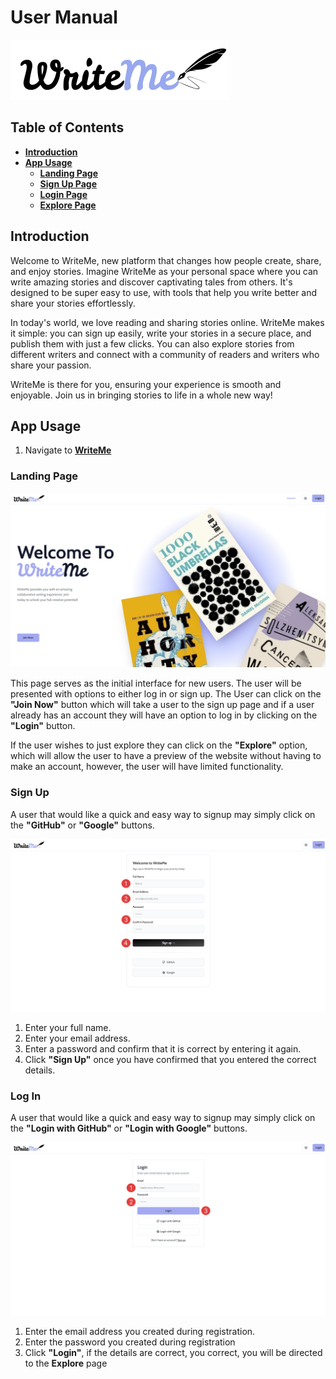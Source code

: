 # User Manual 

![WriteMe](./images/WriteMe.svg)

## Table of Contents

- **[Introduction](#Introduction)**
- **[App Usage](#section-3)**
    - **[Landing Page](#section-3-1)**
    - **[Sign Up Page](#section-3-2)**
    - **[Login Page](#section-3-3)**
    - **[Explore Page](#section-3-4)**


## Introduction

Welcome to WriteMe, new platform that changes how people create, share, and enjoy stories. Imagine WriteMe as your personal space where you can write amazing stories and discover captivating tales from others. It's designed to be super easy to use, with tools that help you write better and share your stories effortlessly. 

In today's world, we love reading and sharing stories online. WriteMe makes it simple: you can sign up easily, write your stories in a secure place, and publish them with just a few clicks. You can also explore stories from different writers and connect with a community of readers and writers who share your passion. 

WriteMe is there for you, ensuring your experience is smooth and enjoyable. Join us in bringing stories to life in a whole new way!

## App Usage

1. Navigate to **[WriteMe](https://writeme.co.za/)**

### Landing Page

![Landing_Page](./images/LandingPage.png)

This page serves as the initial interface for new users. The user will be presented with options to either log in or sign up. The User can click on the **"Join Now"** button which will take a user to the sign up page and if a user already has an account they will have an option to log in by clicking on the **"Login"** button.  

If the user wishes to just explore they can click on the **"Explore"** option, which will allow the user to have a preview of the website without having to make an account, however, the user will have limited functionality. 

### Sign Up 

A user that would like a quick and easy way to signup may simply click on the **"GitHub"** or **"Google"** buttons.

![SignUp_Page](./images/SignUpPage.png)

1. Enter your full name.
2. Enter your email address.
3. Enter a password and confirm that it is correct by entering it again.
4. Click **"Sign Up"** once you have confirmed that you entered the correct details. 

### Log In 

A user that would like a quick and easy way to signup may simply click on the **"Login with GitHub"** or **"Login with Google"** buttons.

![LogIn_Page](./images/LogInPage.png)

1. Enter the email address you created during registration. 
2. Enter the password you created during registration
3. Click **"Login"**, if the details are correct, you correct, you will be directed to the **Explore** page 

